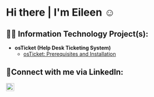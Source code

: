 <h1>Hi there | I'm Eileen<a href="https://www.linkedin.com/in/eher97/"></a> ☺ </h1>

<h2>👨‍💻 Information Technology Project(s):</h2>

- <b>osTicket (Help Desk Ticketing System)</b>
  - [osTicket: Prerequisites and Installation](https://github.com/eher97/osticket-prereqs)

<h2>🤳Connect with me via LinkedIn:</h2>


[<img align="left" alt="Josh | LinkedIn" width="22px" src="https://cdn.jsdelivr.net/npm/simple-icons@v3/icons/linkedin.svg" />][linkedin]



[linkedin]: https://www.linkedin.com/in/eher97/
